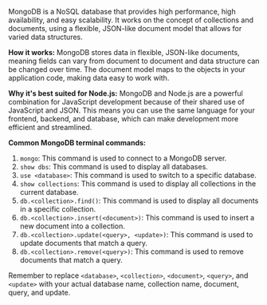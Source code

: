 MongoDB is a NoSQL database that provides high performance, high availability, and easy scalability. It works on the concept of collections and documents, using a flexible, JSON-like document model that allows for varied data structures.

**How it works:**
MongoDB stores data in flexible, JSON-like documents, meaning fields can vary from document to document and data structure can be changed over time. The document model maps to the objects in your application code, making data easy to work with.

**Why it's best suited for Node.js:**
MongoDB and Node.js are a powerful combination for JavaScript development because of their shared use of JavaScript and JSON. This means you can use the same language for your frontend, backend, and database, which can make development more efficient and streamlined.

**Common MongoDB terminal commands:**

1. `mongo`: This command is used to connect to a MongoDB server.
2. `show dbs`: This command is used to display all databases.
3. `use <database>`: This command is used to switch to a specific database.
4. `show collections`: This command is used to display all collections in the current database.
5. `db.<collection>.find()`: This command is used to display all documents in a specific collection.
6. `db.<collection>.insert(<document>)`: This command is used to insert a new document into a collection.
7. `db.<collection>.update(<query>, <update>)`: This command is used to update documents that match a query.
8. `db.<collection>.remove(<query>)`: This command is used to remove documents that match a query.

Remember to replace `<database>`, `<collection>`, `<document>`, `<query>`, and `<update>` with your actual database name, collection name, document, query, and update.
